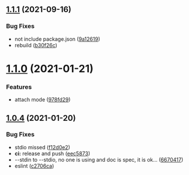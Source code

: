 ## [1.1.1](https://github.com/LumaKernel/vfile-message-daemon/compare/v1.1.0...v1.1.1) (2021-09-16)


### Bug Fixes

* not include package.json ([9a12619](https://github.com/LumaKernel/vfile-message-daemon/commit/9a12619b8021eb3db678cdbb7e783f227d300b67))
* rebuild ([b30f26c](https://github.com/LumaKernel/vfile-message-daemon/commit/b30f26c3823f4bdc54bec69d04ff6ffc6c3a8d51))

# [1.1.0](https://github.com/LumaKernel/vfile-message-daemon/compare/v1.0.4...v1.1.0) (2021-01-21)


### Features

* attach mode ([978fd29](https://github.com/LumaKernel/vfile-message-daemon/commit/978fd296d43de167e656bb292f173df857595313))

## [1.0.4](https://github.com/LumaKernel/vfile-message-daemon/compare/v1.0.3...v1.0.4) (2021-01-20)


### Bug Fixes

* stdio missed ([f12d0e2](https://github.com/LumaKernel/vfile-message-daemon/commit/f12d0e260d28ad99559f3ca2710020084bb3bef6))
* **ci:** release and push ([eec5873](https://github.com/LumaKernel/vfile-message-daemon/commit/eec5873c9b019df3ff2ac98332d70a32a1f6637c))
* --stdin to --stdio, no one is using and doc is spec, it is ok... ([6670417](https://github.com/LumaKernel/vfile-message-daemon/commit/66704177efb3adc0d8f5db9d4b41cadc5953820e))
* eslint ([c2706ca](https://github.com/LumaKernel/vfile-message-daemon/commit/c2706ca4e3c9d66765b6e8f1da2d151c47ee15f9))
